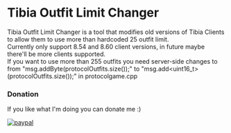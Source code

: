 Tibia Outfit Limit Changer
===============

Tibia Outfit Limit Changer is a tool that modifies old versions of Tibia Clients to allow them to use more than hardcoded 25 outfit limit.  
Currently only support 8.54 and 8.60 client versions, in future maybe there'll be more clients supported.  
If you want to use more than 255 outfits you need server-side changes to from "msg.addByte(protocolOutfits.size());" to "msg.add<uint16_t>(protocolOutfits.size());" in protocolgame.cpp

### Donation
If you like what I'm doing you can donate me :)

[![paypal](https://www.paypalobjects.com/en_US/i/btn/btn_donateCC_LG.gif)](https://www.paypal.com/cgi-bin/webscr?cmd=_donations&business=jakubkubina@hotmail.com&rm=0&currency_code=USD)

